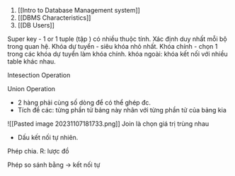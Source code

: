 1) [[Intro to Database Management system]]
2) [[DBMS Characteristics]]
3) [[DB Users]]











Super key - 1 or 1 tuple (tập ) có nhiều thuộc tính. Xác định duy nhất mỗi bộ trong quan hệ.
Khóa dự tuyển - siêu khóa nhỏ nhất.
Khóa chính - chọn 1 trong các khóa dự tuyển làm khóa chính.
khóa ngoài: khóa kết nối với nhiều table khác nhau.


Intesection Operation

Union Operation
+ 2 hàng phải cùng số dòng để có thể ghép đc.
+ Tích đề các: từng phần tử bảng này nhân với từng phần tử của bảng kia

![[Pasted image 20231107181733.png]]
Join là chọn giá trị trùng nhau
+ Dấu kết nối tự nhiên.

Phép chia.
R: lược đồ

Phép so sánh bằng -> kết nối tự 